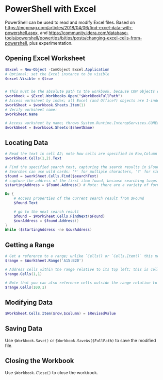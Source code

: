 # PowerShell with Excel

PowerShell can be used to read and modify Excel files. Based on https://mcpmag.com/articles/2018/04/06/find-excel-data-with-powershell.aspx, and https://community.idera.com/database-tools/powershell/powertips/b/tips/posts/changing-excel-cells-from-powershell, plus experimentation.

## Opening Excel Worksheet

```PowerShell
$Excel = New-Object -ComObject Excel.Application
# Optional: set the Excel instance to be visible
$excel.Visible = $true


# This must be the absolute path to the workbook, because COM objects don't operate relative to PowerShell working dir
$workbook = $Excel.Workbooks.Open("$WorkBookFullPath")
# Access worksheet by index; all Excel (and Office?) objects are 1-indexed
$workSheet = $workbook.Sheets.Item(1)
# Verify worksheet name:
$workSheet.Name
```

```PowerShell
# Access worksheet by name; throws System.Runtime.InteropServices.COMException indicating invalid index if no sheet found
$workSheet = $workbook.Sheets($sheetName)
```

## Locating Data

```PowerShell
# Read the text in cell A2; note how cells are specified in Row,Column order
$workSheet.Cells(1,2).Text

# Find the specified search text, capturing the search results in $Found
# Searches can use wild cards: '*' for multiple characters, '?' for single-character
$found = $workSheet.Cells.Find($searchText)
# capture the address of the first item found, because searching loops
$startingAddress = $Found.Address() # Note: there are a variety of formats for address; Address(0,0,1,1) is more absolute

Do {
    # Access properties of the current search result from $Found
    $found.Text

    # go to the next search result
    $found = $WorkSheet.Cells.FindNext($Found)
    $curAddress = $found.Address()
}
While ($startingAddress -ne $curAddress)
```

## Getting a Range

```PowerShell
# Get a reference to a range; unlike `Cells() or `Cells.Item()` this method supports the various Excel addressing methods
$range = $WorkSheet.Range('A15:B20')

# Address cells within the range relative to its top left; this is cell A15
$range.Cells(1,1)

# Note that you can also reference cells outside the range relative to the range (but negative indexes are not permitted)
$range.Cells(100,1)

```

## Modifying Data

```PowerShell
$WorkSheet.Cells.Item($row,$column) = $RevisedValue
```

## Saving Data
Use `$Workbook.Save()` or `$Workbook.SaveAs($FullPath)` to save the modified file.

## Closing the Workbook
Use `$Workbook.Close()` to close the workbook.